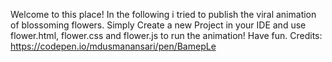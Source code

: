 Welcome to this place! In the following i tried to publish the viral animation of blossoming flowers. 
Simply Create a new Project in your IDE and use flower.html, flower.css and flower.js to run the animation! Have fun.
Credits: https://codepen.io/mdusmanansari/pen/BamepLe
